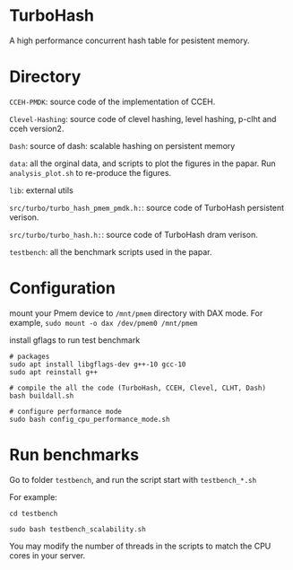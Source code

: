 # TurboHash

A high performance concurrent hash table for pesistent memory.

# Directory

`CCEH-PMDK`: source code of the implementation of CCEH.

`Clevel-Hashing`: source code of clevel hashing, level hashing, p-clht and cceh version2.

`Dash`: source of dash: scalable hashing on persistent memory

`data`: all the orginal data, and scripts to plot the figures in the papar. Run `analysis_plot.sh` to re-produce the figures.

`lib`: external utils

`src/turbo/turbo_hash_pmem_pmdk.h:`: source code of TurboHash persistent verison.

`src/turbo/turbo_hash.h:`: source code of TurboHash dram verison.

`testbench`: all the benchmark scripts used in the papar.

# Configuration

mount your Pmem device to `/mnt/pmem` directory with DAX mode. For example, `sudo mount -o dax /dev/pmem0 /mnt/pmem`

install gflags to run test benchmark

```
# packages
sudo apt install libgflags-dev g++-10 gcc-10
sudo apt reinstall g++

# compile the all the code (TurboHash, CCEH, Clevel, CLHT, Dash)
bash buildall.sh

# configure performance mode
sudo bash config_cpu_performance_mode.sh
```

# Run benchmarks

Go to folder `testbench`, and run the script start with `testbench_*.sh`

For example:

```
cd testbench

sudo bash testbench_scalability.sh

```

You may modify the number of threads in the scripts to match the CPU cores in your server.


